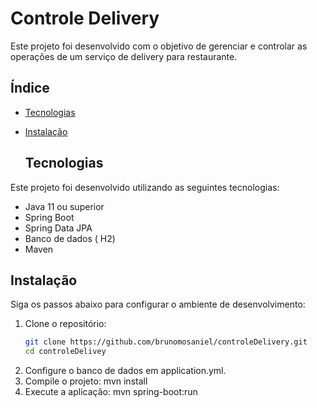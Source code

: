# Controle Delivery
Este projeto foi desenvolvido com o objetivo de gerenciar e controlar as operações de um serviço de delivery para restaurante.

## Índice

- [Tecnologias](#tecnologias)
- [Instalação](#instalação)

  ## Tecnologias

Este projeto foi desenvolvido utilizando as seguintes tecnologias:

- Java 11 ou superior
- Spring Boot
- Spring Data JPA
- Banco de dados ( H2)
- Maven

## Instalação

Siga os passos abaixo para configurar o ambiente de desenvolvimento:

1. Clone o repositório:
   ```bash
   git clone https://github.com/brunomosaniel/controleDelivery.git
   cd controleDelivey
2. Configure o banco de dados em application.yml.
3. Compile o projeto: mvn install
4. Execute a aplicação: mvn spring-boot:run



  

